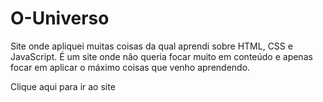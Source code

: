 # O-Universo

Site onde apliquei muitas coisas da qual aprendi sobre HTML, CSS e JavaScript. É um site onde não queria focar muito em conteúdo e apenas focar em aplicar o máximo coisas que venho aprendendo.

Clique aqui para ir ao site
